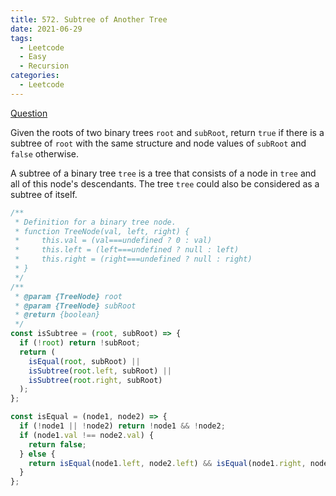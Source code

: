 ```yaml
---
title: 572. Subtree of Another Tree
date: 2021-06-29
tags:
  - Leetcode
  - Easy
  - Recursion
categories:
  - Leetcode
---
```


[Question](https://leetcode.com/problems/subtree-of-another-tree/)

Given the roots of two binary trees `root` and `subRoot`, return `true` if there is a subtree of `root` with the same structure and node values of `subRoot` and `false` otherwise.

A subtree of a binary tree `tree` is a tree that consists of a node in `tree` and all of this node's descendants. The tree `tree` could also be considered as a subtree of itself.

```js
/**
 * Definition for a binary tree node.
 * function TreeNode(val, left, right) {
 *     this.val = (val===undefined ? 0 : val)
 *     this.left = (left===undefined ? null : left)
 *     this.right = (right===undefined ? null : right)
 * }
 */
/**
 * @param {TreeNode} root
 * @param {TreeNode} subRoot
 * @return {boolean}
 */
const isSubtree = (root, subRoot) => {
  if (!root) return !subRoot;
  return (
    isEqual(root, subRoot) ||
    isSubtree(root.left, subRoot) ||
    isSubtree(root.right, subRoot)
  );
};

const isEqual = (node1, node2) => {
  if (!node1 || !node2) return !node1 && !node2;
  if (node1.val !== node2.val) {
    return false;
  } else {
    return isEqual(node1.left, node2.left) && isEqual(node1.right, node2.right);
  }
};
```
